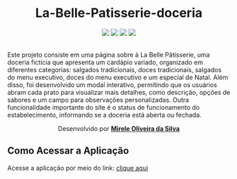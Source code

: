 <div align="center">
  <h1>
La-Belle-Patisserie-doceria
</h1>
  <div>
    <img src="https://img.shields.io/static/v1?label=HTML5y&message=5.2&color=red&style=for-the-badge&logo=HTML5"/>
    <img src="https://img.shields.io/static/v1?label=Tailwindy&message=3.0&color=blue&style=for-the-badge&logo=Tailwind"/>   
    <img src="https://img.shields.io/static/v1?label=JavaScripty&message=5.1&color=purple&style=for-the-badge&logo=JavaScript"/>
    <img src="https://img.shields.io/static/v1?label=BootstrapIcons&message=5.1&color=indigo&style=for-the-badge&logo=BootstrapIcons"/>
      </div><br>
</div>

   <p>Este projeto consiste em uma página sobre à La Belle Pâtisserie, uma doceria fictícia que apresenta um cardápio variado, organizado em diferentes categorias: salgados tradicionais, doces tradicionais, salgados do menu executivo, doces do menu executivo e um especial de Natal. Além disso, foi desenvolvido um modal interativo, permitindo que os usuários abram cada prato para visualizar mais detalhes, como descrição, opções de sabores e um campo para observações personalizadas. 
Outra funcionalidade importante do site é o status de funcionamento do estabelecimento, informando se a doceria está aberta ou fechada.</p>

  <p align="center">Desenvolvido por <a target="_blank" rel="external" href="https://github.com/MegMinnie/"><strong>Mirele Oliveira da Silva</strong></a><p>
 </p></p>


<div align="left">
  
  ## Como Acessar a Aplicação
<p>Acesse a aplicação por meio do link: <a href="https://megminnie.github.io/La-Belle-Patisserie-doceria/
"_blank">clique aqui</a></p>


